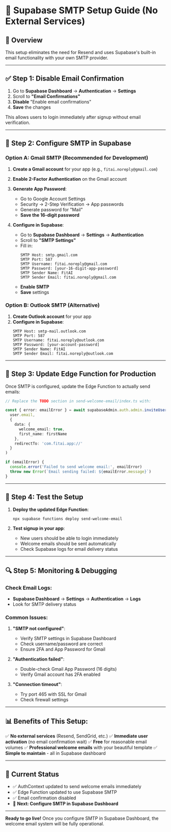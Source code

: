 # 📧 Supabase SMTP Setup Guide (No External Services)

## 🎯 **Overview**
This setup eliminates the need for Resend and uses Supabase's built-in email functionality with your own SMTP provider.

---

## ✅ **Step 1: Disable Email Confirmation**

1. Go to **Supabase Dashboard** → **Authentication** → **Settings**
2. Scroll to **"Email Confirmations"**
3. **Disable** "Enable email confirmations"
4. **Save** the changes

This allows users to login immediately after signup without email verification.

---

## 📧 **Step 2: Configure SMTP in Supabase**

### **Option A: Gmail SMTP (Recommended for Development)**

1. **Create a Gmail account** for your app (e.g., `fitai.noreply@gmail.com`)
2. **Enable 2-Factor Authentication** on the Gmail account
3. **Generate App Password**:
   - Go to Google Account Settings
   - Security → 2-Step Verification → App passwords
   - Generate password for "Mail"
   - **Save the 16-digit password**

4. **Configure in Supabase**:
   - Go to **Supabase Dashboard** → **Settings** → **Authentication**
   - Scroll to **"SMTP Settings"**
   - Fill in:
     ```
     SMTP Host: smtp.gmail.com
     SMTP Port: 587
     SMTP Username: fitai.noreply@gmail.com
     SMTP Password: [your-16-digit-app-password]
     SMTP Sender Name: FitAI
     SMTP Sender Email: fitai.noreply@gmail.com
     ```
   - **Enable SMTP**
   - **Save** settings

### **Option B: Outlook SMTP (Alternative)**

1. **Create Outlook account** for your app
2. **Configure in Supabase**:
   ```
   SMTP Host: smtp-mail.outlook.com
   SMTP Port: 587
   SMTP Username: fitai.noreply@outlook.com
   SMTP Password: [your-account-password]
   SMTP Sender Name: FitAI
   SMTP Sender Email: fitai.noreply@outlook.com
   ```

---

## 🚀 **Step 3: Update Edge Function for Production**

Once SMTP is configured, update the Edge Function to actually send emails:

```typescript
// Replace the TODO section in send-welcome-email/index.ts with:

const { error: emailError } = await supabaseAdmin.auth.admin.inviteUserByEmail(
  user.email,
  {
    data: { 
      welcome_email: true,
      first_name: firstName 
    },
    redirectTo: 'com.fitai.app://'
  }
)

if (emailError) {
  console.error('Failed to send welcome email:', emailError)
  throw new Error(`Email sending failed: ${emailError.message}`)
}
```

---

## 🧪 **Step 4: Test the Setup**

1. **Deploy the updated Edge Function**:
   ```bash
   npx supabase functions deploy send-welcome-email
   ```

2. **Test signup in your app**:
   - New users should be able to login immediately
   - Welcome emails should be sent automatically
   - Check Supabase logs for email delivery status

---

## 🔍 **Step 5: Monitoring & Debugging**

### **Check Email Logs**:
- **Supabase Dashboard** → **Settings** → **Authentication** → **Logs**
- Look for SMTP delivery status

### **Common Issues**:

1. **"SMTP not configured"**:
   - Verify SMTP settings in Supabase Dashboard
   - Check username/password are correct
   - Ensure 2FA and App Password for Gmail

2. **"Authentication failed"**:
   - Double-check Gmail App Password (16 digits)
   - Verify Gmail account has 2FA enabled

3. **"Connection timeout"**:
   - Try port 465 with SSL for Gmail
   - Check firewall settings

---

## 📊 **Benefits of This Setup**:

✅ **No external services** (Resend, SendGrid, etc.)
✅ **Immediate user activation** (no email confirmation wait)
✅ **Free** for reasonable email volumes
✅ **Professional welcome emails** with your beautiful template
✅ **Simple to maintain** - all in Supabase dashboard

---

## 🔄 **Current Status**

- ✅ AuthContext updated to send welcome emails immediately
- ✅ Edge Function updated to use Supabase SMTP
- ✅ Email confirmation disabled
- 🚧 **Next: Configure SMTP in Supabase Dashboard**

---

**Ready to go live!** Once you configure SMTP in Supabase Dashboard, the welcome email system will be fully operational.